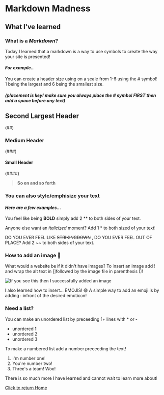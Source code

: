 # Markdown Madness

## What I've learned

### What is a *Markdown*?

Today I learned that a markdown is a way to use symbols to create the way your site is presented!

#### *For example..*

You can create a header size using on a scale from 1-6 using the # symbol! 1 being the largest and 6 being the smallest size.

##### *(placement is key! make sure you always place the # symbol FIRST then add a space before any text)*

## Second Largest Header

(##)

### Medium Header

(###)

#### Small Header

(####)

> **So on and so forth**

### You can also style/emphisize your text

#### *Here are a few examples...*

You feel like being **BOLD** simply add 2 ** to both sides of your text.

Anyone else want an *italicized* moment? Add 1 * to both sized of your text!

DO YOU EVER FEEL LIKE ~~STRIKINGDOWN~~ , DO YOU EVER FEEL OUT OF PLACE? Add 2 ~~ to both sides of your text.

### How to add an image 👀

What would a website be if it didn't have images? To insert an image add ! and wrap the alt text in []followed by the image file in parenthesis ()!

![If you see this then I successfully added an image](https://d2kspx2x29brck.cloudfront.net/1200x675/filters:format(webp)/img/iea/yrwQvLJbON/programmer-memes.jpg)

I also learned how to insert... EMOJIS! 😄 A simple way to add an emoji is by adding : infront of the desired emoticon!

### Need a list?

You can make an unordered list by preceeding 1+ lines with * or -
  
* unordered 1
* unordered 2
* unordered 3

To make a numbered list add a number preceeding the text!

1. I'm number one!
2. You're number two!
3. Three's a team! Woo!

There is so much more I have learned and cannot wait to learn more about!

[Click to return Home](README.md)
